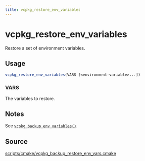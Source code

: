 ```yaml
---
title: vcpkg_restore_env_variables
---
```


# vcpkg_restore_env_variables

Restore a set of environment variables.

## Usage

```cmake
vcpkg_restore_env_variables(VARS [<environment-variable>...])
```

### VARS

The variables to restore.

## Notes

See [`vcpkg_backup_env_variables()`](vcpkg_backup_env_variables.md).

## Source

[scripts/cmake/vcpkg\_backup\_restore\_env\_vars.cmake](https://github.com/Microsoft/vcpkg/blob/master/scripts/cmake/vcpkg_backup_restore_env_vars.cmake)

